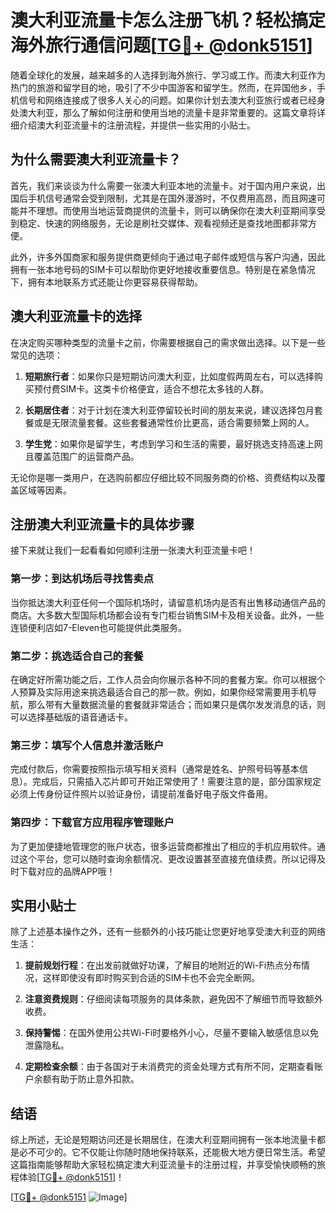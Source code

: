 # 澳大利亚流量卡怎么注册飞机？轻松搞定海外旅行通信问题[[TG💪+ @donk5151](https://t.me/s/donk5151)]

随着全球化的发展，越来越多的人选择到海外旅行、学习或工作。而澳大利亚作为热门的旅游和留学目的地，吸引了不少中国游客和留学生。然而，在异国他乡，手机信号和网络连接成了很多人关心的问题。如果你计划去澳大利亚旅行或者已经身处澳大利亚，那么了解如何注册和使用当地的流量卡是非常重要的。这篇文章将详细介绍澳大利亚流量卡的注册流程，并提供一些实用的小贴士。

## 为什么需要澳大利亚流量卡？

首先，我们来谈谈为什么需要一张澳大利亚本地的流量卡。对于国内用户来说，出国后手机信号通常会受到限制，尤其是在国外漫游时，不仅费用高昂，而且网速可能并不理想。而使用当地运营商提供的流量卡，则可以确保你在澳大利亚期间享受到稳定、快速的网络服务，无论是刷社交媒体、观看视频还是查找地图都非常方便。

此外，许多外国商家和服务提供商更倾向于通过电子邮件或短信与客户沟通，因此拥有一张本地号码的SIM卡可以帮助你更好地接收重要信息。特别是在紧急情况下，拥有本地联系方式还能让你更容易获得帮助。

## 澳大利亚流量卡的选择

在决定购买哪种类型的流量卡之前，你需要根据自己的需求做出选择。以下是一些常见的选项：

1. **短期旅行者**：如果你只是短期访问澳大利亚，比如度假两周左右，可以选择购买预付费SIM卡。这类卡价格便宜，适合不想花太多钱的人群。
   
2. **长期居住者**：对于计划在澳大利亚停留较长时间的朋友来说，建议选择包月套餐或是无限流量套餐。这些套餐通常性价比更高，适合需要频繁上网的人。

3. **学生党**：如果你是留学生，考虑到学习和生活的需要，最好挑选支持高速上网且覆盖范围广的运营商产品。

无论你是哪一类用户，在选购前都应仔细比较不同服务商的价格、资费结构以及覆盖区域等因素。

## 注册澳大利亚流量卡的具体步骤

接下来就让我们一起看看如何顺利注册一张澳大利亚流量卡吧！

### 第一步：到达机场后寻找售卖点

当你抵达澳大利亚任何一个国际机场时，请留意机场内是否有出售移动通信产品的商店。大多数大型国际机场都会设有专门柜台销售SIM卡及相关设备。此外，一些连锁便利店如7-Eleven也可能提供此类服务。

### 第二步：挑选适合自己的套餐

在确定好所需功能之后，工作人员会向你展示各种不同的套餐方案。你可以根据个人预算及实际用途来挑选最适合自己的那一款。例如，如果你经常需要用手机导航，那么带有大量数据流量的套餐就非常适合；而如果只是偶尔发发消息的话，则可以选择基础版的语音通话卡。

### 第三步：填写个人信息并激活账户

完成付款后，你需要按照指示填写相关资料（通常是姓名、护照号码等基本信息）。完成后，只需插入芯片即可开始正常使用了！需要注意的是，部分国家规定必须上传身份证件照片以验证身份，请提前准备好电子版文件备用。

### 第四步：下载官方应用程序管理账户

为了更加便捷地管理您的账户状态，很多运营商都推出了相应的手机应用软件。通过这个平台，您可以随时查询余额情况、更改设置甚至直接充值续费。所以记得及时下载对应的品牌APP哦！

## 实用小贴士

除了上述基本操作之外，还有一些额外的小技巧能让您更好地享受澳大利亚的网络生活：

1. **提前规划行程**：在出发前就做好功课，了解目的地附近的Wi-Fi热点分布情况，这样即使没有即时购买到合适的SIM卡也不会完全断网。
   
2. **注意资费规则**：仔细阅读每项服务的具体条款，避免因不了解细节而导致额外收费。
   
3. **保持警惕**：在国外使用公共Wi-Fi时要格外小心，尽量不要输入敏感信息以免泄露隐私。

4. **定期检查余额**：由于各国对于未消费完的资金处理方式有所不同，定期查看账户余额有助于防止意外扣款。

## 结语

综上所述，无论是短期访问还是长期居住，在澳大利亚期间拥有一张本地流量卡都是必不可少的。它不仅能让你随时随地保持联系，还能极大地方便日常生活。希望这篇指南能够帮助大家轻松搞定澳大利亚流量卡的注册过程，并享受愉快顺畅的旅程体验[[TG💪+ @donk5151](https://t.me/s/donk5151)]！

[[TG💪+ @donk5151](https://t.me/s/donk5151) ![Image](https://i.postimg.cc/rwNCRYN7/Snipaste-2025-04-30-17-27-05.png)]